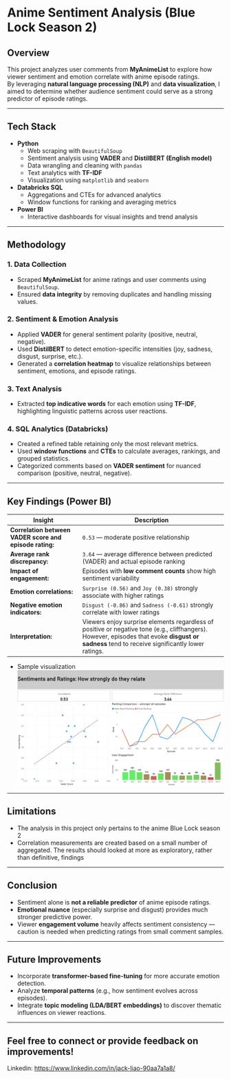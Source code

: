 # Anime Sentiment Analysis (Blue Lock Season 2)

## Overview
This project analyzes user comments from **MyAnimeList** to explore how viewer sentiment and emotion correlate with anime episode ratings.  
By leveraging **natural language processing (NLP)** and **data visualization**, I aimed to determine whether audience sentiment could serve as a strong predictor of episode ratings.

---

## Tech Stack
- **Python**
  - Web scraping with `BeautifulSoup`
  - Sentiment analysis using **VADER** and **DistilBERT (English model)**
  - Data wrangling and cleaning with `pandas`
  - Text analytics with **TF-IDF**
  - Visualization using `matplotlib` and `seaborn`
- **Databricks SQL**
  - Aggregations and CTEs for advanced analytics
  - Window functions for ranking and averaging metrics
- **Power BI**
  - Interactive dashboards for visual insights and trend analysis

---

## Methodology

### 1. Data Collection
- Scraped **MyAnimeList** for anime ratings and user comments using `BeautifulSoup`.
- Ensured **data integrity** by removing duplicates and handling missing values.

### 2. Sentiment & Emotion Analysis
- Applied **VADER** for general sentiment polarity (positive, neutral, negative).
- Used **DistilBERT** to detect emotion-specific intensities (joy, sadness, disgust, surprise, etc.).
- Generated a **correlation heatmap** to visualize relationships between sentiment, emotions, and episode ratings.

### 3. Text Analysis
- Extracted **top indicative words** for each emotion using **TF-IDF**, highlighting linguistic patterns across user reactions.

### 4. SQL Analytics (Databricks)
- Created a refined table retaining only the most relevant metrics.
- Used **window functions** and **CTEs** to calculate averages, rankings, and grouped statistics.
- Categorized comments based on **VADER sentiment** for nuanced comparison (positive, neutral, negative).

---

## Key Findings (Power BI)

| Insight | Description |
|----------|-------------|
| **Correlation between VADER score and episode rating:** | `0.53` — moderate positive relationship |
| **Average rank discrepancy:** | `3.64` — average difference between predicted (VADER) and actual episode ranking |
| **Impact of engagement:** | Episodes with **low comment counts** show high sentiment variability |
| **Emotion correlations:** | `Surprise (0.56)` and `Joy (0.38)` strongly associate with higher ratings |
| **Negative emotion indicators:** | `Disgust (-0.86)` and `Sadness (-0.61)` strongly correlate with lower ratings |
| **Interpretation:** | Viewers enjoy surprise elements regardless of positive or negative tone (e.g., cliffhangers). However, episodes that evoke **disgust or sadness** tend to receive significantly lower ratings. |

- Sample visualization
![Description](image_2025-10-30_150427719.png)

---
## Limitations
- The analysis in this project only pertains to the anime Blue Lock season 2
- Correlation measurements are created based on a small number of aggregated. The results should looked at more as exploratory, rather than definitive, findings
---

## Conclusion
- Sentiment alone is **not a reliable predictor** of anime episode ratings.
- **Emotional nuance** (especially surprise and disgust) provides much stronger predictive power.
- Viewer **engagement volume** heavily affects sentiment consistency — caution is needed when predicting ratings from small comment samples.

---

## Future Improvements
- Incorporate **transformer-based fine-tuning** for more accurate emotion detection.
- Analyze **temporal patterns** (e.g., how sentiment evolves across episodes).
- Integrate **topic modeling (LDA/BERT embeddings)** to discover thematic influences on viewer reactions.

---

## Feel free to connect or provide feedback on improvements!
Linkedin: https://www.linkedin.com/in/jack-liao-90aa7a1a8/


